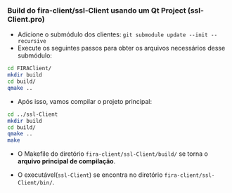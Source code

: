 ### Build do fira-client/ssl-Client usando um Qt Project (ssl-Client.pro)

* Adicione o submódulo dos clientes: `git submodule update --init --recursive`
* Execute os seguintes passos para obter os arquivos necessários desse submódulo:
```sh
cd FIRAClient/
mkdir build
cd build/
qmake ..
```

* Após isso, vamos compilar o projeto principal:
```sh
cd ../ssl-Client
mkdir build
cd build/
qmake ..
make
```

* O Makefile do diretório `fira-client/ssl-Client/build/` se torna o **arquivo principal de compilação**.

* O executável(`ssl-Client`) se encontra no diretório `fira-client/ssl-Client/bin/`.